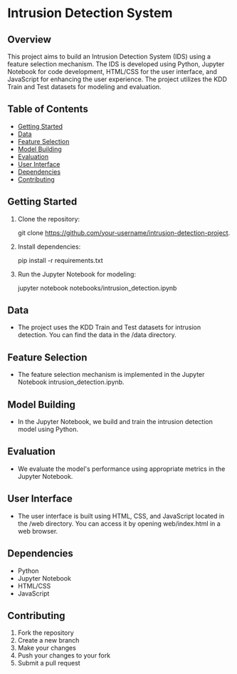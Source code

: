 # Intrusion Detection System 

## Overview

This project aims to build an Intrusion Detection System (IDS) using a feature selection mechanism. The IDS is developed using Python, Jupyter Notebook for code development, HTML/CSS for the user interface, and JavaScript for enhancing the user experience. The project utilizes the KDD Train and Test datasets for modeling and evaluation.

## Table of Contents

- [Getting Started](#getting-started)
- [Data](#data)
- [Feature Selection](#feature-selection)
- [Model Building](#model-building)
- [Evaluation](#evaluation)
- [User Interface](#user-interface)
- [Dependencies](#dependencies)
- [Contributing](#contributing)

## Getting Started

1. Clone the repository:
   
   git clone https://github.com/your-username/intrusion-detection-project.

   
2. Install dependencies:
   
   pip install -r requirements.txt
   

3. Run the Jupyter Notebook for modeling:
   
   jupyter notebook notebooks/intrusion_detection.ipynb
   

## Data

- The project uses the KDD Train and Test datasets for intrusion detection. You can find the data in the /data directory.

## Feature Selection

- The feature selection mechanism is implemented in the Jupyter Notebook intrusion_detection.ipynb.

## Model Building

- In the Jupyter Notebook, we build and train the intrusion detection model using Python.

## Evaluation

- We evaluate the model's performance using appropriate metrics in the Jupyter Notebook.

## User Interface

- The user interface is built using HTML, CSS, and JavaScript located in the /web directory. You can access it by opening web/index.html in a web browser.

## Dependencies

- Python
- Jupyter Notebook
- HTML/CSS
- JavaScript

## Contributing

1. Fork the repository
2. Create a new branch
3. Make your changes
4. Push your changes to your fork
5. Submit a pull request


